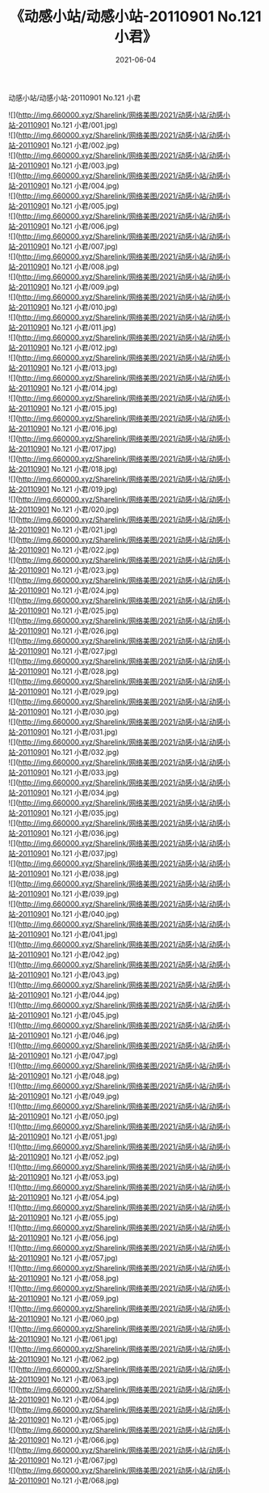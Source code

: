 ﻿---
layout: post
title:  《动感小站/动感小站-20110901 No.121 小君》
date:   2021-06-04
img: http://img.660000.xyz/Sharelink/网络美图/2021/动感小站/动感小站-20110901 No.121 小君/000.jpg
categories: [美女, 清纯, 唯美]
---

动感小站/动感小站-20110901 No.121 小君

 ![](http://img.660000.xyz/Sharelink/网络美图/2021/动感小站/动感小站-20110901 No.121 小君/001.jpg) <br>![](http://img.660000.xyz/Sharelink/网络美图/2021/动感小站/动感小站-20110901 No.121 小君/002.jpg) <br>![](http://img.660000.xyz/Sharelink/网络美图/2021/动感小站/动感小站-20110901 No.121 小君/003.jpg) <br>![](http://img.660000.xyz/Sharelink/网络美图/2021/动感小站/动感小站-20110901 No.121 小君/004.jpg) <br>![](http://img.660000.xyz/Sharelink/网络美图/2021/动感小站/动感小站-20110901 No.121 小君/005.jpg) <br>![](http://img.660000.xyz/Sharelink/网络美图/2021/动感小站/动感小站-20110901 No.121 小君/006.jpg) <br>![](http://img.660000.xyz/Sharelink/网络美图/2021/动感小站/动感小站-20110901 No.121 小君/007.jpg) <br>![](http://img.660000.xyz/Sharelink/网络美图/2021/动感小站/动感小站-20110901 No.121 小君/008.jpg) <br>![](http://img.660000.xyz/Sharelink/网络美图/2021/动感小站/动感小站-20110901 No.121 小君/009.jpg) <br>![](http://img.660000.xyz/Sharelink/网络美图/2021/动感小站/动感小站-20110901 No.121 小君/010.jpg) <br>![](http://img.660000.xyz/Sharelink/网络美图/2021/动感小站/动感小站-20110901 No.121 小君/011.jpg) <br>![](http://img.660000.xyz/Sharelink/网络美图/2021/动感小站/动感小站-20110901 No.121 小君/012.jpg) <br>![](http://img.660000.xyz/Sharelink/网络美图/2021/动感小站/动感小站-20110901 No.121 小君/013.jpg) <br>![](http://img.660000.xyz/Sharelink/网络美图/2021/动感小站/动感小站-20110901 No.121 小君/014.jpg) <br>![](http://img.660000.xyz/Sharelink/网络美图/2021/动感小站/动感小站-20110901 No.121 小君/015.jpg) <br>![](http://img.660000.xyz/Sharelink/网络美图/2021/动感小站/动感小站-20110901 No.121 小君/016.jpg) <br>![](http://img.660000.xyz/Sharelink/网络美图/2021/动感小站/动感小站-20110901 No.121 小君/017.jpg) <br>![](http://img.660000.xyz/Sharelink/网络美图/2021/动感小站/动感小站-20110901 No.121 小君/018.jpg) <br>![](http://img.660000.xyz/Sharelink/网络美图/2021/动感小站/动感小站-20110901 No.121 小君/019.jpg) <br>![](http://img.660000.xyz/Sharelink/网络美图/2021/动感小站/动感小站-20110901 No.121 小君/020.jpg) <br>![](http://img.660000.xyz/Sharelink/网络美图/2021/动感小站/动感小站-20110901 No.121 小君/021.jpg) <br>![](http://img.660000.xyz/Sharelink/网络美图/2021/动感小站/动感小站-20110901 No.121 小君/022.jpg) <br>![](http://img.660000.xyz/Sharelink/网络美图/2021/动感小站/动感小站-20110901 No.121 小君/023.jpg) <br>![](http://img.660000.xyz/Sharelink/网络美图/2021/动感小站/动感小站-20110901 No.121 小君/024.jpg) <br>![](http://img.660000.xyz/Sharelink/网络美图/2021/动感小站/动感小站-20110901 No.121 小君/025.jpg) <br>![](http://img.660000.xyz/Sharelink/网络美图/2021/动感小站/动感小站-20110901 No.121 小君/026.jpg) <br>![](http://img.660000.xyz/Sharelink/网络美图/2021/动感小站/动感小站-20110901 No.121 小君/027.jpg) <br>![](http://img.660000.xyz/Sharelink/网络美图/2021/动感小站/动感小站-20110901 No.121 小君/028.jpg) <br>![](http://img.660000.xyz/Sharelink/网络美图/2021/动感小站/动感小站-20110901 No.121 小君/029.jpg) <br>![](http://img.660000.xyz/Sharelink/网络美图/2021/动感小站/动感小站-20110901 No.121 小君/030.jpg) <br>![](http://img.660000.xyz/Sharelink/网络美图/2021/动感小站/动感小站-20110901 No.121 小君/031.jpg) <br>![](http://img.660000.xyz/Sharelink/网络美图/2021/动感小站/动感小站-20110901 No.121 小君/032.jpg) <br>![](http://img.660000.xyz/Sharelink/网络美图/2021/动感小站/动感小站-20110901 No.121 小君/033.jpg) <br>![](http://img.660000.xyz/Sharelink/网络美图/2021/动感小站/动感小站-20110901 No.121 小君/034.jpg) <br>![](http://img.660000.xyz/Sharelink/网络美图/2021/动感小站/动感小站-20110901 No.121 小君/035.jpg) <br>![](http://img.660000.xyz/Sharelink/网络美图/2021/动感小站/动感小站-20110901 No.121 小君/036.jpg) <br>![](http://img.660000.xyz/Sharelink/网络美图/2021/动感小站/动感小站-20110901 No.121 小君/037.jpg) <br>![](http://img.660000.xyz/Sharelink/网络美图/2021/动感小站/动感小站-20110901 No.121 小君/038.jpg) <br>![](http://img.660000.xyz/Sharelink/网络美图/2021/动感小站/动感小站-20110901 No.121 小君/039.jpg) <br>![](http://img.660000.xyz/Sharelink/网络美图/2021/动感小站/动感小站-20110901 No.121 小君/040.jpg) <br>![](http://img.660000.xyz/Sharelink/网络美图/2021/动感小站/动感小站-20110901 No.121 小君/041.jpg) <br>![](http://img.660000.xyz/Sharelink/网络美图/2021/动感小站/动感小站-20110901 No.121 小君/042.jpg) <br>![](http://img.660000.xyz/Sharelink/网络美图/2021/动感小站/动感小站-20110901 No.121 小君/043.jpg) <br>![](http://img.660000.xyz/Sharelink/网络美图/2021/动感小站/动感小站-20110901 No.121 小君/044.jpg) <br>![](http://img.660000.xyz/Sharelink/网络美图/2021/动感小站/动感小站-20110901 No.121 小君/045.jpg) <br>![](http://img.660000.xyz/Sharelink/网络美图/2021/动感小站/动感小站-20110901 No.121 小君/046.jpg) <br>![](http://img.660000.xyz/Sharelink/网络美图/2021/动感小站/动感小站-20110901 No.121 小君/047.jpg) <br>![](http://img.660000.xyz/Sharelink/网络美图/2021/动感小站/动感小站-20110901 No.121 小君/048.jpg) <br>![](http://img.660000.xyz/Sharelink/网络美图/2021/动感小站/动感小站-20110901 No.121 小君/049.jpg) <br>![](http://img.660000.xyz/Sharelink/网络美图/2021/动感小站/动感小站-20110901 No.121 小君/050.jpg) <br>![](http://img.660000.xyz/Sharelink/网络美图/2021/动感小站/动感小站-20110901 No.121 小君/051.jpg) <br>![](http://img.660000.xyz/Sharelink/网络美图/2021/动感小站/动感小站-20110901 No.121 小君/052.jpg) <br>![](http://img.660000.xyz/Sharelink/网络美图/2021/动感小站/动感小站-20110901 No.121 小君/053.jpg) <br>![](http://img.660000.xyz/Sharelink/网络美图/2021/动感小站/动感小站-20110901 No.121 小君/054.jpg) <br>![](http://img.660000.xyz/Sharelink/网络美图/2021/动感小站/动感小站-20110901 No.121 小君/055.jpg) <br>![](http://img.660000.xyz/Sharelink/网络美图/2021/动感小站/动感小站-20110901 No.121 小君/056.jpg) <br>![](http://img.660000.xyz/Sharelink/网络美图/2021/动感小站/动感小站-20110901 No.121 小君/057.jpg) <br>![](http://img.660000.xyz/Sharelink/网络美图/2021/动感小站/动感小站-20110901 No.121 小君/058.jpg) <br>![](http://img.660000.xyz/Sharelink/网络美图/2021/动感小站/动感小站-20110901 No.121 小君/059.jpg) <br>![](http://img.660000.xyz/Sharelink/网络美图/2021/动感小站/动感小站-20110901 No.121 小君/060.jpg) <br>![](http://img.660000.xyz/Sharelink/网络美图/2021/动感小站/动感小站-20110901 No.121 小君/061.jpg) <br>![](http://img.660000.xyz/Sharelink/网络美图/2021/动感小站/动感小站-20110901 No.121 小君/062.jpg) <br>![](http://img.660000.xyz/Sharelink/网络美图/2021/动感小站/动感小站-20110901 No.121 小君/063.jpg) <br>![](http://img.660000.xyz/Sharelink/网络美图/2021/动感小站/动感小站-20110901 No.121 小君/064.jpg) <br>![](http://img.660000.xyz/Sharelink/网络美图/2021/动感小站/动感小站-20110901 No.121 小君/065.jpg) <br>![](http://img.660000.xyz/Sharelink/网络美图/2021/动感小站/动感小站-20110901 No.121 小君/066.jpg) <br>![](http://img.660000.xyz/Sharelink/网络美图/2021/动感小站/动感小站-20110901 No.121 小君/067.jpg) <br>![](http://img.660000.xyz/Sharelink/网络美图/2021/动感小站/动感小站-20110901 No.121 小君/068.jpg) <br>